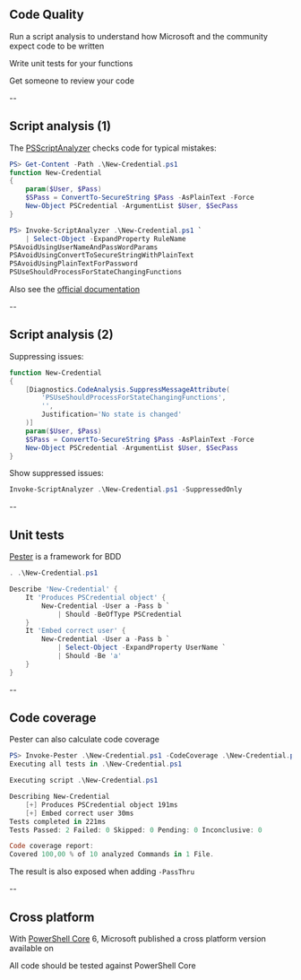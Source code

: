 <!-- .slide: id="code_quality" -->

## Code Quality

Run a script analysis to understand how Microsoft and the community expect code to be written

Write unit tests for your functions

Get someone to review your code

--

<!-- .slide: id="script_analysis" -->

## Script analysis (1)

The [PSScriptAnalyzer]() checks code for typical mistakes:

```powershell
PS> Get-Content -Path .\New-Credential.ps1
function New-Credential
{
    param($User, $Pass)
    $SPass = ConvertTo-SecureString $Pass -AsPlainText -Force
    New-Object PSCredential -ArgumentList $User, $SecPass
}

PS> Invoke-ScriptAnalyzer .\New-Credential.ps1 `
    | Select-Object -ExpandProperty RuleName
PSAvoidUsingUserNameAndPassWordParams
PSAvoidUsingConvertToSecureStringWithPlainText
PSAvoidUsingPlainTextForPassword
PSUseShouldProcessForStateChangingFunctions
```

Also see the [official documentation](https://github.com/PowerShell/PSScriptAnalyzer#usage)

--

## Script analysis (2)

Suppressing issues:

```powershell
function New-Credential
{
    [Diagnostics.CodeAnalysis.SuppressMessageAttribute(
        'PSUseShouldProcessForStateChangingFunctions',
        '',
        Justification='No state is changed'
    )]
    param($User, $Pass)
    $SPass = ConvertTo-SecureString $Pass -AsPlainText -Force
    New-Object PSCredential -ArgumentList $User, $SecPass
}
```

Show suppressed issues:

```powershell
Invoke-ScriptAnalyzer .\New-Credential.ps1 -SuppressedOnly
```

--

<!-- .slide: id="unit_tests" -->

## Unit tests

[Pester](https://github.com/pester/Pester/wiki/Pester) is a framework for BDD

```powershell
. .\New-Credential.ps1

Describe 'New-Credential' {
    It 'Produces PSCredential object' {
        New-Credential -User a -Pass b `
            | Should -BeOfType PSCredential
    }
    It 'Embed correct user' {
        New-Credential -User a -Pass b `
            | Select-Object -ExpandProperty UserName `
            | Should -Be 'a'
    }
}
```

--

<!-- .slide: id="code_coverage" -->

## Code coverage

Pester can also calculate code coverage

```powershell
PS> Invoke-Pester .\New-Credential.ps1 -CodeCoverage .\New-Credential.ps1
Executing all tests in .\New-Credential.ps1

Executing script .\New-Credential.ps1

Describing New-Credential
    [+] Produces PSCredential object 191ms
    [+] Embed correct user 30ms
Tests completed in 221ms
Tests Passed: 2 Failed: 0 Skipped: 0 Pending: 0 Inconclusive: 0

Code coverage report:
Covered 100,00 % of 10 analyzed Commands in 1 File.
```

The result is also exposed when adding `-PassThru`

--

<!-- .slide: id="cross_platform" -->

## Cross platform

With [PowerShell Core](https://github.com/Powershell/powershell) 6, Microsoft published a cross platform version available on <i class="fab fa-windows"></i> <i class="fab fa-linux"></i> <i class="fab fa-apple"></i>

All code should be tested against PowerShell Core
